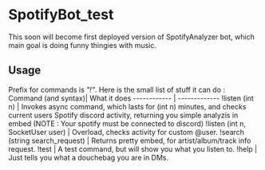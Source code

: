 # SpotifyBot_test
This soon will become first deployed version of SpotifyAnalyzer bot, which main goal is doing funny thingies with music.
## Usage
Prefix for commands is _"!"_.
Here is the  small list of stuff it can do : 
Command (and syntax)| What it does
------------ | -------------
!listen (int n) | Invokes async command, which lasts for (int n) minutes, and checks current users Spotify discord activity, returning you simple analyzis in embed (NOTE : Your spotify must be connected to discord)
!listen (int n, SocketUser user) | Overload, checks activity for custom @user.
!search (string search_request) | Returns pretty embed, for artist/album/track info request.
!test | A test command, but will show you what you listen to.
!help | Just tells you what a douchebag you are in DMs.
